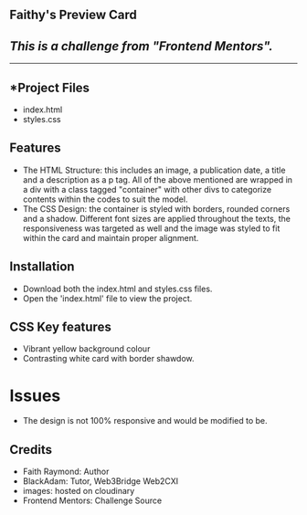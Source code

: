 ## Faithy's Preview Card

## _This is a challenge from "Frontend Mentors"._
---
## *Project Files
- index.html
- styles.css

## Features
- The HTML Structure: this includes an image, a publication date, a title and a description as a p tag. All of the above mentioned are wrapped in a div with a class tagged "container" with other divs to categorize contents within the codes to suit the model.
- The CSS Design: the container is styled with borders, rounded corners and a shadow. Different font sizes are applied throughout the texts, the responsiveness was targeted as well and the image was styled to fit within the card and maintain proper alignment.

## Installation
- Download both the index.html and styles.css files.
- Open the 'index.html' file to view the project.

## CSS Key features

- Vibrant yellow background colour
- Contrasting white card with border shawdow.

# Issues
- The design is not 100% responsive and would be modified to be.


## Credits

- Faith Raymond: Author
- BlackAdam: Tutor, Web3Bridge Web2CXI
- images: hosted on cloudinary
- Frontend Mentors: Challenge Source
